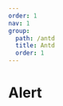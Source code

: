 ```yaml
---
order: 1
nav: 1
group:
  path: /antd
  title: Antd
  order: 1
---
```


# Alert

<code src="./_demo.tsx"
  title='测试antd中媒体组件alert'
  desc='使用自动配置查看效果'
  defaultShowCode=true
/>
